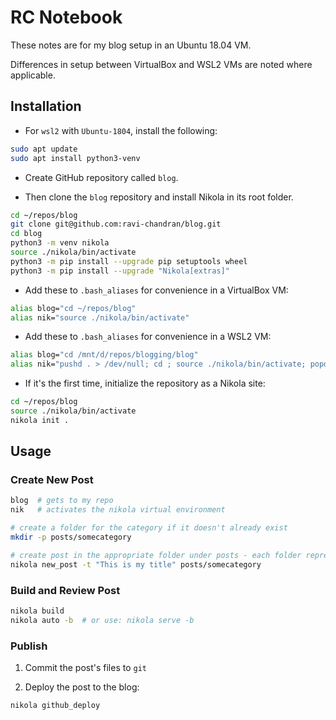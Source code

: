 # RC Notebook

These notes are for my blog setup in an Ubuntu 18.04 VM.

Differences in setup between VirtualBox and WSL2 VMs are noted where applicable. 


## Installation
- For `wsl2` with `Ubuntu-1804`, install the following:
```bash
sudo apt update
sudo apt install python3-venv
```

- Create GitHub repository called `blog`.

- Then clone the `blog` repository and install Nikola in its root folder.
```bash
cd ~/repos/blog
git clone git@github.com:ravi-chandran/blog.git
cd blog
python3 -m venv nikola
source ./nikola/bin/activate
python3 -m pip install --upgrade pip setuptools wheel
python3 -m pip install --upgrade "Nikola[extras]"
```

- Add these to `.bash_aliases` for convenience in a VirtualBox VM:
```bash
alias blog="cd ~/repos/blog"
alias nik="source ./nikola/bin/activate"
```

- Add these to `.bash_aliases` for convenience in a WSL2 VM:
```bash
alias blog="cd /mnt/d/repos/blogging/blog"
alias nik="pushd . > /dev/null; cd ; source ./nikola/bin/activate; popd > /dev/null"
```

- If it's the first time, initialize the repository as a Nikola site:
```bash
cd ~/repos/blog
source ./nikola/bin/activate
nikola init .
```

## Usage

### Create New Post
```bash
blog  # gets to my repo
nik   # activates the nikola virtual environment

# create a folder for the category if it doesn't already exist
mkdir -p posts/somecategory

# create post in the appropriate folder under posts - each folder represents a category
nikola new_post -t "This is my title" posts/somecategory
```

### Build and Review Post
```bash
nikola build
nikola auto -b  # or use: nikola serve -b
```

### Publish
1. Commit the post's files to `git`

2. Deploy the post to the blog:
```bash
nikola github_deploy
```